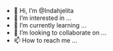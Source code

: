 - 👋 Hi, I’m @Indahjelita
- 👀 I’m interested in ...
- 🌱 I’m currently learning ...
- 💞️ I’m looking to collaborate on ...
- 📫 How to reach me ...

<!---
Indahjelita/Indahjelita is a ✨ special ✨ repository because its `README.md` (this file) appears on your GitHub profile.
You can click the Preview link to take a look at your changes.
--->
